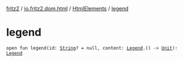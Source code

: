 [fritz2](../../index.md) / [io.fritz2.dom.html](../index.md) / [HtmlElements](index.md) / [legend](./legend.md)

# legend

`open fun legend(id: `[`String`](https://kotlinlang.org/api/latest/jvm/stdlib/kotlin/-string/index.html)`? = null, content: `[`Legend`](../-legend/index.md)`.() -> `[`Unit`](https://kotlinlang.org/api/latest/jvm/stdlib/kotlin/-unit/index.html)`): `[`Legend`](../-legend/index.md)